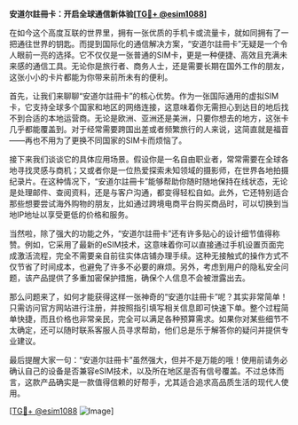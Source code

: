 **安道尔註冊卡：开启全球通信新体验[[TG💪+ @esim1088](https://t.me/s/esim1088)]**

在如今这个高度互联的世界里，拥有一张优质的手机卡或流量卡，就如同拥有了一把通往世界的钥匙。而提到国际化的通信解决方案，“安道尔註冊卡”无疑是一个令人眼前一亮的选择。它不仅仅是一张普通的SIM卡，更是一种便捷、高效且充满未来感的通信工具。无论你是旅行者、商务人士，还是需要长期在国外工作的朋友，这张小小的卡片都能为你带来前所未有的便利。

首先，让我们来聊聊“安道尔註冊卡”的核心优势。作为一张国际通用的虚拟SIM卡，它支持全球多个国家和地区的网络连接，这意味着你无需担心到达目的地后找不到合适的本地运营商。无论是欧洲、亚洲还是美洲，只要你想去的地方，这张卡几乎都能覆盖到。对于经常需要跨国出差或者频繁旅行的人来说，这简直就是福音——再也不用为了更换不同国家的SIM卡而烦恼了。

接下来我们谈谈它的具体应用场景。假设你是一名自由职业者，常常需要在全球各地寻找灵感与商机；又或者你是一位热爱探索未知领域的摄影师，在世界各地拍摄纪录片。在这种情况下，“安道尔註冊卡”能够帮助你随时随地保持在线状态，无论是处理邮件、查阅资料，还是与客户沟通，都变得轻松自如。此外，它还特别适合那些想要尝试海外购物的朋友，比如通过跨境电商平台购买商品时，可以切换到当地IP地址以享受更低的价格和服务。

当然啦，除了强大的功能之外，“安道尔註冊卡”还有许多贴心的设计细节值得称赞。例如，它采用了最新的eSIM技术，这意味着你可以直接通过手机设置页面完成激活流程，完全不需要亲自前往实体店铺办理手续。这种无接触式的操作方式不仅节省了时间成本，也避免了许多不必要的麻烦。另外，考虑到用户的隐私安全问题，该产品提供了多重加密保护措施，确保个人信息不会被泄露出去。

那么问题来了，如何才能获得这样一张神奇的“安道尔註冊卡”呢？其实非常简单！只需访问官方网站进行注册，并按照指引填写相关信息即可快速下单。整个过程简单快捷，而且价格也非常亲民，完全可以满足各种预算需求。如果你对某些细节不太确定，还可以随时联系客服人员寻求帮助，他们总是乐于解答你的疑问并提供专业建议。

最后提醒大家一句：“安道尔註冊卡”虽然强大，但并不是万能的哦！使用前请务必确认自己的设备是否兼容eSIM技术，以及所在地区是否有信号覆盖。不过总体而言，这款产品确实是一款值得信赖的好帮手，尤其适合追求高品质生活的现代人使用。

[[TG💪+ @esim1088](https://t.me/s/esim1088) ![Image](https://i.postimg.cc/4NQfJmqS/Snipaste-2025-05-13-00-14-12.png)]